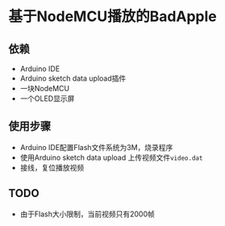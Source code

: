 # 基于NodeMCU播放的BadApple

## 依赖

- Arduino IDE
- Arduino sketch data upload插件
- 一块NodeMCU
- 一个OLED显示屏

## 使用步骤

- Arduino IDE配置Flash文件系统为3M，烧录程序
- 使用Arduino sketch data upload 上传视频文件`video.dat`
- 接线，复位播放视频

## TODO

- 由于Flash大小限制，当前视频只有2000帧